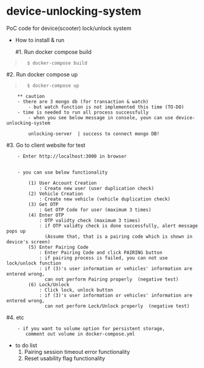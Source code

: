 # device-unlocking-system
PoC code for device(scooter) lock/unlock system

- How to install & run


   #1. Run docker compose build
>       $ docker-compose build

   #2. Run docker compose up
>       $ docker-compose up

        ** caution
        - there are 3 mongo db (for transaction & watch)
            - but watch function is not implemented this time (TO-DO)
        - time is needed to run all process successfully
            - when you see below message in console, youn can use device-unlocking-system
            
            unlocking-server  | success to connect mongo DB!

   #3. Go to client website for test
        
        - Enter http://localhost:3000 in browser
        
        
        - you can use below functionality
        
            (1) User Account Creation
                : Create new user (user duplication check)
            (2) Vehicle Creation
                : Create new vehicle (vehicle duplication check)
            (3) Get OTP
                : Get OTP Code for user (maximum 3 times)
            (4) Enter OTP
                : OTP validty check (maximum 3 times)
                : if OTP validty check is done successfully, alert message pops up
                  (Assume that, that is a pairing code which is shown in device's screen)
            (5) Enter Pairing Code
                : Enter Pairing Code and click PAIRING button
                : if pairing process is failed, you can not use lock/unlock function
                : if (3)'s user information or vehicles' information are entered wrong,
                  can not perform Pairing properly  (negative test)              
            (6) Lock/Unlock
                : Click lock, unlock button
                : if (3)'s user information or vehicles' information are entered wrong,
                  can not perform Lock/Unlock properly  (negative test)

   #4. etc
   
   
        - if you want to volume option for persistent storage,
           comment out volume in docker-compose.yml



- to do list
    1. Pairing session timeout error functionality
    2. Reset usability flag functionality
